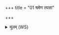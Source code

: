+++
title = "01 श्रमेण तपसा"

+++
<details><summary>मूलम् (WS)</summary>

श्रमेण तपसा सृष्टा ब्राह्मणा वित्तर्ते श्रिता ॥ १ ॥
</details>